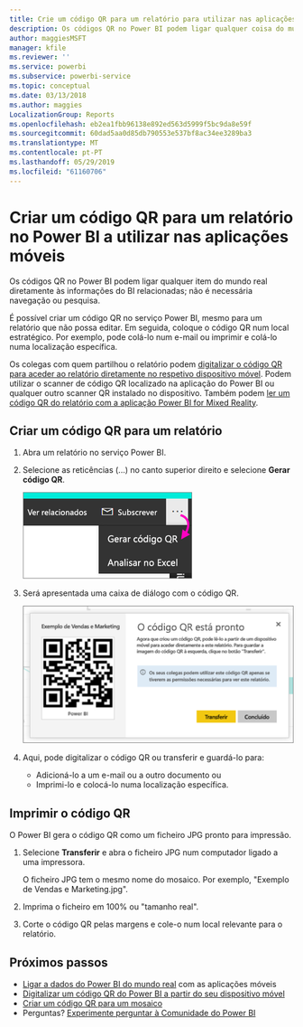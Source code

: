 ```yaml
---
title: Crie um código QR para um relatório para utilizar nas aplicações móveis do Power BI
description: Os códigos QR no Power BI podem ligar qualquer coisa do mundo real diretamente às informações do BI relacionadas nas aplicações móveis do Power BI; não é necessária pesquisa.
author: maggiesMSFT
manager: kfile
ms.reviewer: ''
ms.service: powerbi
ms.subservice: powerbi-service
ms.topic: conceptual
ms.date: 03/13/2018
ms.author: maggies
LocalizationGroup: Reports
ms.openlocfilehash: eb2ea1fbb96138e892ed563d5999f5bc9da8e59f
ms.sourcegitcommit: 60dad5aa0d85db790553e537bf8ac34ee3289ba3
ms.translationtype: MT
ms.contentlocale: pt-PT
ms.lasthandoff: 05/29/2019
ms.locfileid: "61160706"
---
```

# <a name="create-a-qr-code-for-a-report-in-power-bi-to-use-in-the-mobile-apps"></a>Criar um código QR para um relatório no Power BI a utilizar nas aplicações móveis
Os códigos QR no Power BI podem ligar qualquer item do mundo real diretamente às informações do BI relacionadas; não é necessária navegação ou pesquisa.

É possível criar um código QR no serviço Power BI, mesmo para um relatório que não possa editar. Em seguida, coloque o código QR num local estratégico. Por exemplo, pode colá-lo num e-mail ou imprimir e colá-lo numa localização específica. 

Os colegas com quem partilhou o relatório podem [digitalizar o código QR para aceder ao relatório diretamente no respetivo dispositivo móvel](consumer/mobile/mobile-apps-qr-code.md). Podem utilizar o scanner de código QR localizado na aplicação do Power BI ou qualquer outro scanner QR instalado no dispositivo. Também podem [ler um código QR do relatório com a aplicação Power BI for Mixed Reality](consumer/mobile/mobile-mixed-reality-app.md#scan-a-report-qr-code-in-holographic-view).

## <a name="create-a-qr-code-for-a-report"></a>Criar um código QR para um relatório
1. Abra um relatório no serviço Power BI.
2. Selecione as reticências (...) no canto superior direito e selecione **Gerar código QR**. 
   
    ![](media/service-create-qr-code-for-report/power-bi-create-qr-code-report.png)
3. Será apresentada uma caixa de diálogo com o código QR. 
   
    ![](media/service-create-qr-code-for-report/powerbi_report_qrcode.png)
4. Aqui, pode digitalizar o código QR ou transferir e guardá-lo para: 
   
   * Adicioná-lo a um e-mail ou a outro documento ou 
   * Imprimi-lo e colocá-lo numa localização específica. 

## <a name="print-the-qr-code"></a>Imprimir o código QR
O Power BI gera o código QR como um ficheiro JPG pronto para impressão. 

1. Selecione **Transferir** e abra o ficheiro JPG num computador ligado a uma impressora.  
   
   O ficheiro JPG tem o mesmo nome do mosaico. Por exemplo, "Exemplo de Vendas e Marketing.jpg".
   
1. Imprima o ficheiro em 100% ou "tamanho real".  
2. Corte o código QR pelas margens e cole-o num local relevante para o relatório. 

## <a name="next-steps"></a>Próximos passos
* [Ligar a dados do Power BI do mundo real](consumer/mobile/mobile-apps-data-in-real-world-context.md) com as aplicações móveis
* [Digitalizar um código QR do Power BI a partir do seu dispositivo móvel](consumer/mobile/mobile-apps-qr-code.md)
* [Criar um código QR para um mosaico](service-create-qr-code-for-tile.md)
* Perguntas? [Experimente perguntar à Comunidade do Power BI](http://community.powerbi.com/)

